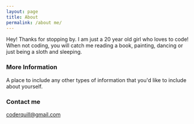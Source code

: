```yaml
---
layout: page
title: About
permalink: /about me/
---
```


Hey! Thanks for stopping by. I am just a 20 year old girl who loves to code! When not coding, you will catch me reading a book, painting, dancing or just being a sloth and sleeping.  

### More Information

A place to include any other types of information that you'd like to include about yourself.

### Contact me

[coderquill@gmail.com](mailto:email@domain.com)
